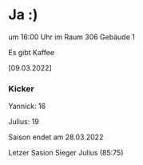 
# Ja :)


um 16:00 Uhr im Raum 306 Gebäude 1

Es gibt Kaffee


<!---![image](https://user-images.githubusercontent.com/73311547/125851712-3934142d-7930-4613-8163-7ba796f7bffd.png)-->

[09.03.2022]


### Kicker

Yannick: 16

Julius:  19

Saison endet am 28.03.2022

Letzer Sasion Sieger Julius (85:75)
